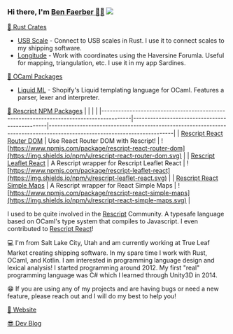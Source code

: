 ### Hi there, I'm [Ben Faerber 🦀🐪](https://benfaerber.github.io) ![](https://komarev.com/ghpvc/?username=benfaerber)

[🦀 Rust Crates](https://crates.io/users/benfaerber)
- [USB Scale](https://crates.io/crates/usb_scale) - Connect to USB scales in Rust. I use it to connect scales to my shipping software.
- [Longitude](https://crates.io/crates/longitude) - Work with coordinates using the Haversine Forumla. Useful for mapping, triangulation, etc. I use it in my app Sardines.

[🐪 OCaml Packages](https://github.com/benfaerber/liquid-ml)
- [Liquid ML](https://github.com/benfaerber/liquid-ml) - Shopify's Liquid templating language for OCaml. Features a parser, lexer and interpreter.

[🏫 Rescript NPM Packages](https://www.npmjs.com/~benfaerber)
|                                                                                        |                                               |                                                                                                                          |
|----------------------------------------------------------------------------------------|-----------------------------------------------|--------------------------------------------------------------------------------------------------------------------------|
| [Rescript React Router DOM](https://www.npmjs.com/package/rescript-react-router-dom)   | Use React Router DOM with Rescript!           | ![https://www.npmjs.com/package/rescript-react-router-dom](https://img.shields.io/npm/v/rescript-react-router-dom.svg)   |
| [Rescript Leaflet React](https://www.npmjs.com/package/rescript-leaflet-react)         | A Rescript wrapper for Rescript Leaflet React | ![https://www.npmjs.com/package/rescript-leaflet-react](https://img.shields.io/npm/v/rescript-leaflet-react.svg)         |
| [Rescript React Simple Maps](https://www.npmjs.com/package/rescript-react-simple-maps) | A Rescript wrapper for React Simple Maps      | ![https://www.npmjs.com/package/rescript-react-simple-maps](https://img.shields.io/npm/v/rescript-react-simple-maps.svg) |

I used to be quite involved in the [Rescript](https://rescript-lang.org/) Community. A typesafe language based on OCaml's type system that compiles to Javascript.
I even contributed to [Rescript React](https://github.com/rescript-lang/rescript-react)!

💻 I'm from Salt Lake City, Utah and am currently working at True Leaf Market creating shipping software. In my spare time I work with Rust, OCaml, and Kotlin. I am interested in programming language design and lexical analysis! I started programming around 2012. My first "real" programming language was C# which I learned through Unity3D in 2014.

😁 If you are using any of my projects and are having bugs or need a new feature, please reach out and I will do my best to help you!

[📒 Website](https://benfaerber.github.io)

[😎 Dev Blog](https://benfaerber.github.io/#/blog)

